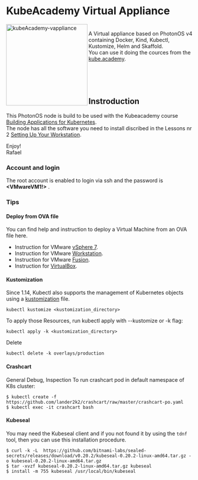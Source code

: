 # KubeAcademy Virtual Appliance
<img width="220" alt="kubeAcademy-vappliance" src="" align=left> <br>
A Virtual appliance based on PhotonOS v4 containing Docker, Kind, Kubectl, Kustomize, Helm and Skaffold.<br>
You can use it doing the cources from the  [kube.academy](https://kube.academy). 

<br><br><br>

## Instroduction
This PhotonOS node is build to be used with the Kubeacademy course [Building Applications for Kubernetes](https://kube.academy/courses/building-applications-for-kubernetes). <br>
The node has all the software you need to install discribed in the Lessons nr 2 [Setting Up Your Workstation](https://kube.academy/courses/building-applications-for-kubernetes/lessons/setting-up-your-workstation). <br>

Enjoy!<br>
Rafael


### Account and login
The root account is enabled to login via ssh and the password is **<VMwareVM1!>** .

### Tips

#### Deploy from OVA file
You can find help and instruction to deploy a Virtual Machine from an OVA file here.
* Instruction for VMware [vSphere 7](https://docs.vmware.com/en/VMware-vSphere/7.0/com.vmware.vsphere.hostclient.doc/GUID-8ABDB2E1-DDBF-40E3-8ED6-DC857783E3E3.html).
* Instruction for VMware [Workstation](https://docs.vmware.com/en/VMware-Workstation-Pro/17/com.vmware.ws.using.doc/GUID-DDCBE9C0-0EC9-4D09-8042-18436DA62F7A.html).
* Instruction for VMware [Fusion](https://docs.vmware.com/en/VMware-Fusion/12/com.vmware.fusion.using.doc/GUID-F8B8DD94-4F5F-4BCB-8811-6B48DC3113E7.html).
* Instruction for [VirtualBox](https://www.alphr.com/ova-virtualbox/).

#### Kustomization
Since 1.14, Kubectl also supports the management of Kubernetes objects using a [kustomization](https://kubernetes.io/docs/tasks/manage-kubernetes-objects/kustomization) file.<br> 
```
kubectl kustomize <kustomization_directory>
```

To apply those Resources, run kubectl apply with --kustomize or -k flag:<br>
```
kubectl apply -k <kustomization_directory>
```

Delete <br>
```
kubectl delete -k overlays/production
```

#### Crashcart
General Debug, Inspection
To run crashcart pod in default namespace of K8s cluster:
```
$ kubectl create -f https://github.com/lander2k2/crashcart/raw/master/crashcart-po.yaml
$ kubectl exec -it crashcart bash
```

#### Kubeseal
You may need the Kubeseal client and if you not found it by using the `tdnf` tool, then you can use this installation procedure.
```
$ curl -k -L  https://github.com/bitnami-labs/sealed-secrets/releases/download/v0.20.2/kubeseal-0.20.2-linux-amd64.tar.gz -o kubeseal-0.20.2-linux-amd64.tar.gz
$ tar -xvzf kubeseal-0.20.2-linux-amd64.tar.gz kubeseal
$ install -m 755 kubeseal /usr/local/bin/kubeseal
```
